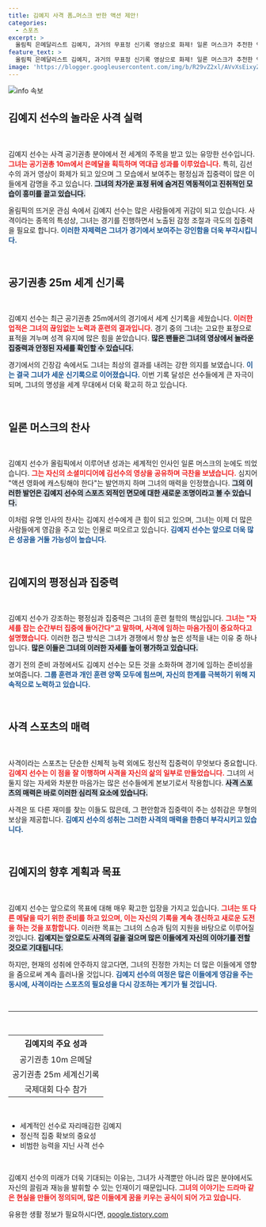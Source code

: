 ```yaml
---
title: 김예지 사격 폼…머스크 반한 액션 제안!
categories:
  - 스포츠
excerpt: >
  올림픽 은메달리스트 김예지, 과거의 무표정 신기록 영상으로 화제! 일론 머스크가 추천한 액션영화 주인공! 과연 그녀의 사격 비결은 무엇일까?
feature_text: >
  올림픽 은메달리스트 김예지, 과거의 무표정 신기록 영상으로 화제! 일론 머스크가 추천한 액션영화 주인공! 과연 그녀의 사격 비결은 무엇일까?
image: 'https://blogger.googleusercontent.com/img/b/R29vZ2xl/AVvXsEixyZcFfHzMRdzZMjFBmAUKJYCLCGyLL1o632UiGVXcaFdKo_bkvkuCioo0uUKlGfBVcT3P84aROyZIXSBEx3Aw5nCQ3pTgDom1WDC4m8eifvWiAmWEEVb4x6G_l8C0QH225ldMjyaFvpxGEBGNO37VmDTDMHGhJPq73UglMfDca1-0aw/s1600/blogspot.png'
---
```


<p><img src="https://blogger.googleusercontent.com/img/b/R29vZ2xl/AVvXsEixyZcFfHzMRdzZMjFBmAUKJYCLCGyLL1o632UiGVXcaFdKo_bkvkuCioo0uUKlGfBVcT3P84aROyZIXSBEx3Aw5nCQ3pTgDom1WDC4m8eifvWiAmWEEVb4x6G_l8C0QH225ldMjyaFvpxGEBGNO37VmDTDMHGhJPq73UglMfDca1-0aw/s1600/blogspot.png" alt="info 속보" /></p>

<h2 data-ke-size="size26">김예지 선수의 놀라운 사격 실력</h2>

<p data-ke-size="size16">&nbsp;</p>

<p>김예지 선수는 사격 공기권총 분야에서 전 세계의 주목을 받고 있는 유망한 선수입니다. <b><span style="color: #ee2323;">그녀는 공기권총 10m에서 은메달을 획득하며 역대급 성과를 이루었습니다.</span></b> 특히, 김선수의 과거 영상이 화제가 되고 있으며 그 모습에서 보여주는 평정심과 집중력이 많은 이들에게 감명을 주고 있습니다. <b><span style="background-color: #21538527;">그녀의 차가운 표정 뒤에 숨겨진 역동적이고 진취적인 모습이 흥미를 끌고 있습니다.</span></b> </p>

<p>올림픽의 뜨거운 관심 속에서 김예지 선수는 많은 사람들에게 귀감이 되고 있습니다. 사격이라는 종목의 특성상, 그녀는 경기를 진행하면서 노출된 감정 조절과 극도의 집중력을 필요로 합니다. <b><span style="color: #1a5490;">이러한 자제력은 그녀가 경기에서 보여주는 강인함을 더욱 부각시킵니다.</span></b> </p>

<p data-ke-size="size16">&nbsp;</p>

<h2 data-ke-size="size26">공기권총 25m 세계 신기록</h2>

<p data-ke-size="size16">&nbsp;</p>

<p>김예지 선수는 최근 공기권총 25m에서의 경기에서 세계 신기록을 세웠습니다. <b><span style="color: #ee2323;">이러한 업적은 그녀의 끊임없는 노력과 훈련의 결과입니다.</span></b> 경기 중의 그녀는 고요한 표정으로 표적을 겨누며 성격 유지에 많은 힘을 쏟았습니다. <b><span style="background-color: #21538527;">많은 팬들은 그녀의 영상에서 놀라운 집중력과 안정된 자세를 확인할 수 있습니다.</span></b></p>

<p>경기에서의 긴장감 속에서도 그녀는 최상의 결과를 내려는 강한 의지를 보였습니다. <b><span style="color: #1a5490;">이는 결국 그녀가 세운 신기록으로 이어졌습니다.</span></b> 이번 기록 달성은 선수들에게 큰 자극이 되며, 그녀의 명성을 세계 무대에서 더욱 확고히 하고 있습니다. </p>

<p data-ke-size="size16">&nbsp;</p>

<h2 data-ke-size="size26">일론 머스크의 찬사</h2>

<p data-ke-size="size16">&nbsp;</p>

<p>김예지 선수가 올림픽에서 이루어낸 성과는 세계적인 인사인 일론 머스크의 눈에도 띄었습니다. <b><span style="color: #ee2323;">그는 자신의 소셜미디어에 김선수의 영상을 공유하며 극찬을 보냈습니다.</span></b> 심지어 "액션 영화에 캐스팅해야 한다"는 발언까지 하며 그녀의 매력을 인정했습니다. <b><span style="background-color: #21538527;">그의 이러한 발언은 김예지 선수의 스포츠 외적인 면모에 대한 새로운 조명이라고 볼 수 있습니다.</span></b></p>

<p>이처럼 유명 인사의 찬사는 김예지 선수에게 큰 힘이 되고 있으며, 그녀는 이제 더 많은 사람들에게 영감을 주고 있는 인물로 떠오르고 있습니다. <b><span style="color: #1a5490;">김예지 선수는 앞으로 더욱 많은 성공을 거둘 가능성이 높습니다.</span></b> </p>

<p data-ke-size="size16">&nbsp;</p>

<h2 data-ke-size="size26">김예지의 평정심과 집중력</h2>

<p data-ke-size="size16">&nbsp;</p>

<p>김예지 선수가 강조하는 평정심과 집중력은 그녀의 훈련 철학의 핵심입니다. <b><span style="color: #ee2323;">그녀는 "자세를 잡는 순간부터 집중에 들어간다"고 말하며, 사격에 임하는 마음가짐이 중요하다고 설명했습니다.</span></b> 이러한 접근 방식은 그녀가 경쟁에서 항상 높은 성적을 내는 이유 중 하나입니다. <b><span style="background-color: #21538527;">많은 이들은 그녀의 이러한 자세를 높이 평가하고 있습니다.</span></b> </p>

<p>경기 전의 준비 과정에서도 김예지 선수는 모든 것을 소화하며 경기에 임하는 준비성을 보여줍니다. <b><span style="color: #1a5490;">그룹 훈련과 개인 훈련 양쪽 모두에 힘쓰며, 자신의 한계를 극복하기 위해 지속적으로 노력하고 있습니다.</span></b> </p>

<p data-ke-size="size16">&nbsp;</p>

<h2 data-ke-size="size26">사격 스포츠의 매력</h2>

<p data-ke-size="size16">&nbsp;</p>

<p>사격이라는 스포츠는 단순한 신체적 능력 외에도 정신적 집중력이 무엇보다 중요합니다. <b><span style="color: #ee2323;">김예지 선수는 이 점을 잘 이행하며 사격을 자신의 삶의 일부로 만들었습니다.</span></b> 그녀의 서둘지 않는 자세와 차분한 마음가는 많은 선수들에게 본보기로서 작용합니다. <b><span style="background-color: #21538527;">사격 스포츠의 매력은 바로 이러한 심리적 요소에 있습니다.</span></b> </p>

<p>사격은 또 다른 재미를 찾는 이들도 많은데, 그 편안함과 집중력이 주는 성취감은 무형의 보상을 제공합니다. <b><span style="color: #1a5490;">김예지 선수의 성취는 그러한 사격의 매력을 한층더 부각시키고 있습니다.</span></b> </p>

<p data-ke-size="size16">&nbsp;</p>

<h2 data-ke-size="size26">김예지의 향후 계획과 목표</h2>

<p data-ke-size="size16">&nbsp;</p>

<p>김예지 선수는 앞으로의 목표에 대해 매우 확고한 입장을 가지고 있습니다. <b><span style="color: #ee2323;">그녀는 또 다른 메달을 따기 위한 준비를 하고 있으며, 이는 자신의 기록을 계속 갱신하고 새로운 도전을 하는 것을 포함합니다.</span></b> 이러한 목표는 그녀의 스승과 팀의 지원을 바탕으로 이루어질 것입니다. <b><span style="background-color: #21538527;">김예지는 앞으로도 사격의 길을 걸으며 많은 이들에게 자신의 이야기를 전할 것으로 기대됩니다.</span></b> </p>

<p>하지만, 현재의 성취에 안주하지 않고다면, 그녀의 진정한 가치는 더 많은 이들에게 영향을 줌으로써 계속 흘러나올 것입니다. <b><span style="color: #1a5490;">김예지 선수의 여정은 많은 이들에게 영감을 주는 동시에, 사격이라는 스포츠의 필요성을 다시 강조하는 계기가 될 것입니다.</span></b> </p>

<p data-ke-size="size16">&nbsp;</p>

<hr>

<p data-ke-size="size16">&nbsp;</p> 

<table style="width: 100%; border-collapse: collapse;">
    <tbody>
        <tr style="height: 35px;">
            <td style="text-align: center; height: 17px;"><b>김예지의 주요 성과</b></td>
        </tr>
        <tr>
            <td style="text-align: center; height: 17px;">공기권총 10m 은메달</td>
        </tr>
        <tr>
            <td style="text-align: center; height: 17px;">공기권총 25m 세계신기록</td>
        </tr>
        <tr>
            <td style="text-align: center; height: 17px;">국제대회 다수 참가</td>
        </tr>
    </tbody>
</table>

<p data-ke-size="size16">&nbsp;</p> 

<ul>
    <li>세계적인 선수로 자리매김한 김예지</li>
    <li>정신적 집중 확보의 중요성</li>
    <li>비범한 능력을 지닌 사격 선수</li>
</ul> 

<p data-ke-size="size16">&nbsp;</p> 

<p>김예지 선수의 미래가 더욱 기대되는 이유는, 그녀가 사격뿐만 아니라 많은 분야에서도 자신의 끌림과 재능을 발휘할 수 있는 인재이기 때문입니다. <b><span style="color: #ee2323;">그녀의 이야기는 드라마 같은 현실을 만들어 정의되며, 많은 이들에게 꿈을 키우는 공식이 되어 가고 있습니다.</span></b></p>
유용한 생활 정보가 필요하시다면, <a href="https://qoogle.tistory.com" rel="dofollow">qoogle.tistory.com</a>


